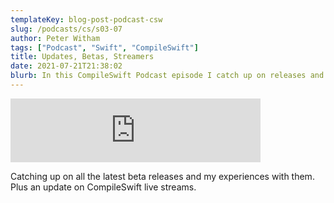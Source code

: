 ```yaml
---
templateKey: blog-post-podcast-csw
slug: /podcasts/cs/s03-07
author: Peter Witham
tags: ["Podcast", "Swift", "CompileSwift"]
title: Updates, Betas, Streamers
date: 2021-07-21T21:38:02
blurb: In this CompileSwift Podcast episode I catch up on releases and other things.
---
```


<iframe src="https://anchor.fm/compileswift/embed/episodes/Updates--Betas--Streamers-e14oula" height="102px" width="400px" frameborder="0" scrolling="no"></iframe>

Catching up on all the latest beta releases and my experiences with them. Plus an update on CompileSwift live streams.